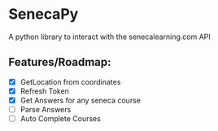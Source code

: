 # SenecaPy
A python library to interact with the senecalearning.com API
## Features/Roadmap:
- [x] GetLocation from coordinates
- [x] Refresh Token
- [x] Get Answers for any seneca course
- [ ] Parse Answers
- [ ] Auto Complete Courses

